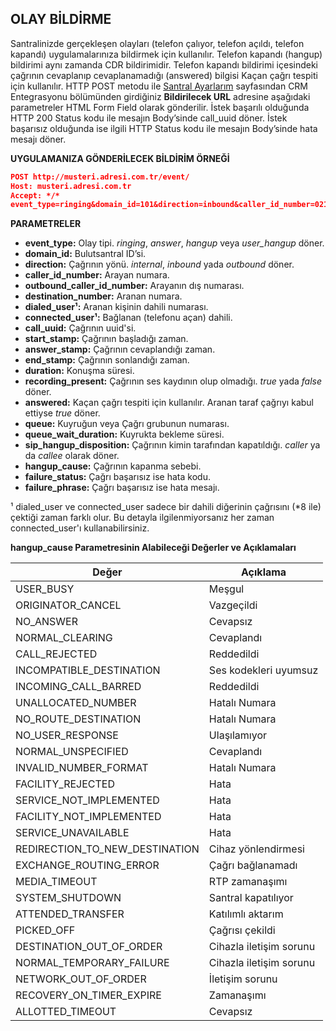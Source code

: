 **OLAY BİLDİRME**
----
Santralinizde gerçekleşen olayları (telefon çalıyor, telefon açıldı, telefon kapandı) uygulamalarınıza bildirmek için kullanılır.
Telefon kapandı (hangup) bildirimi aynı zamanda CDR bildirimidir. Telefon kapandı bildirimi içesindeki çağrının cevaplanıp cevaplanamadığı (answered) bilgisi Kaçan çağrı tespiti için kullanılır. HTTP POST metodu ile [Santral Ayarlarım](https://oim.verimor.com.tr/switch/domain/edit) sayfasından CRM Entegrasyonu bölümünden girdiğiniz **Bildirilecek URL** adresine
aşağıdaki parametreler HTML Form Field olarak gönderilir. İstek başarılı olduğunda HTTP 200 Status kodu ile mesajın Body’sinde call_uuid döner. İstek başarısız olduğunda ise ilgili HTTP Status kodu ile mesajın Body’sinde hata mesajı döner.
  
**UYGULAMANIZA GÖNDERİLECEK BİLDİRİM ÖRNEĞİ**

```json
POST http://musteri.adresi.com.tr/event/ 
Host: musteri.adresi.com.tr 
Accept: */* 
event_type=ringing&domain_id=101&direction=inbound&caller_id_number=02123205062&outbound_caller_id_number=&destination_number=1001&dialed_user=1001&call_uuid=1234&start_stamp=2016-01-01 00:00:00
``` 
**PARAMETRELER** 
  * **event_type:** Olay tipi. *ringing*, *answer*, *hangup* veya *user_hangup* döner.
  * **domain_id:** Bulutsantral ID’si.
  * **direction:** Çağrının yönü. *internal*, *inbound* yada *outbound* döner.
  * **caller_id_number:** Arayan numara.
  * **outbound_caller_id_number:** Arayanın dış numarası.
  * **destination_number:** Aranan numara.
  * **dialed_user¹:** Aranan kişinin dahili numarası.
  * **connected_user¹:** Bağlanan (telefonu açan) dahili. 
  * **call_uuid:** Çağrının uuid'si.
  * **start_stamp:** Çağrının başladığı zaman.
  * **answer_stamp:** Çağrının cevaplandığı zaman.
  * **end_stamp:** Çağrının sonlandığı zaman.
  * **duration:** Konuşma süresi.
  * **recording_present:** Çağrının ses kaydının olup olmadığı. *true* yada *false* döner.
  * **answered:** Kaçan çağrı tespiti için kullanılır. Aranan taraf çağrıyı kabul ettiyse *true* döner.
  * **queue:**  Kuyruğun veya Çağrı grubunun numarası.
  * **queue_wait_duration:** Kuyrukta bekleme süresi.
  * **sip_hangup_disposition:** Çağrının kimin tarafından kapatıldığı. *caller* ya da *callee* olarak döner. 
  * **hangup_cause:** Çağrının kapanma sebebi.
  * **failure_status:** Çağrı başarısız ise hata kodu.
  * **failure_phrase:** Çağrı başarısız ise hata mesajı.

¹ dialed_user ve connected_user sadece bir dahili diğerinin çağrısını (*8 ile) çektiği zaman farklı olur. Bu detayla ilgilenmiyorsanız her zaman connected_user'ı kullanabilirsiniz.

**hangup_cause Parametresinin Alabileceği Değerler ve Açıklamaları**

| Değer                          | Açıklama    |
|--------------------------------|-------------|
| USER_BUSY                      | Meşgul |
| ORIGINATOR_CANCEL              | Vazgeçildi |
| NO_ANSWER                      | Cevapsız |
| NORMAL_CLEARING                | Cevaplandı |
| CALL_REJECTED                  | Reddedildi |
| INCOMPATIBLE_DESTINATION       | Ses kodekleri uyumsuz |
| INCOMING_CALL_BARRED           | Reddedildi |
| UNALLOCATED_NUMBER             | Hatalı Numara |
| NO_ROUTE_DESTINATION           | Hatalı Numara |
| NO_USER_RESPONSE               | Ulaşılamıyor |
| NORMAL_UNSPECIFIED             | Cevaplandı |
| INVALID_NUMBER_FORMAT          | Hatalı Numara |
| FACILITY_REJECTED              | Hata |
| SERVICE_NOT_IMPLEMENTED        | Hata |
| FACILITY_NOT_IMPLEMENTED       | Hata |
| SERVICE_UNAVAILABLE            | Hata |
| REDIRECTION_TO_NEW_DESTINATION | Cihaz yönlendirmesi |
| EXCHANGE_ROUTING_ERROR         | Çağrı bağlanamadı |
| MEDIA_TIMEOUT                  | RTP zamanaşımı |
| SYSTEM_SHUTDOWN                | Santral kapatılıyor |
| ATTENDED_TRANSFER              | Katılımlı aktarım |
| PICKED_OFF                     | Çağrısı çekildi |
| DESTINATION_OUT_OF_ORDER       | Cihazla iletişim sorunu |
| NORMAL_TEMPORARY_FAILURE       | Cihazla iletişim sorunu |
| NETWORK_OUT_OF_ORDER           | İletişim sorunu |
| RECOVERY_ON_TIMER_EXPIRE       | Zamanaşımı |
| ALLOTTED_TIMEOUT               | Cevapsız |
